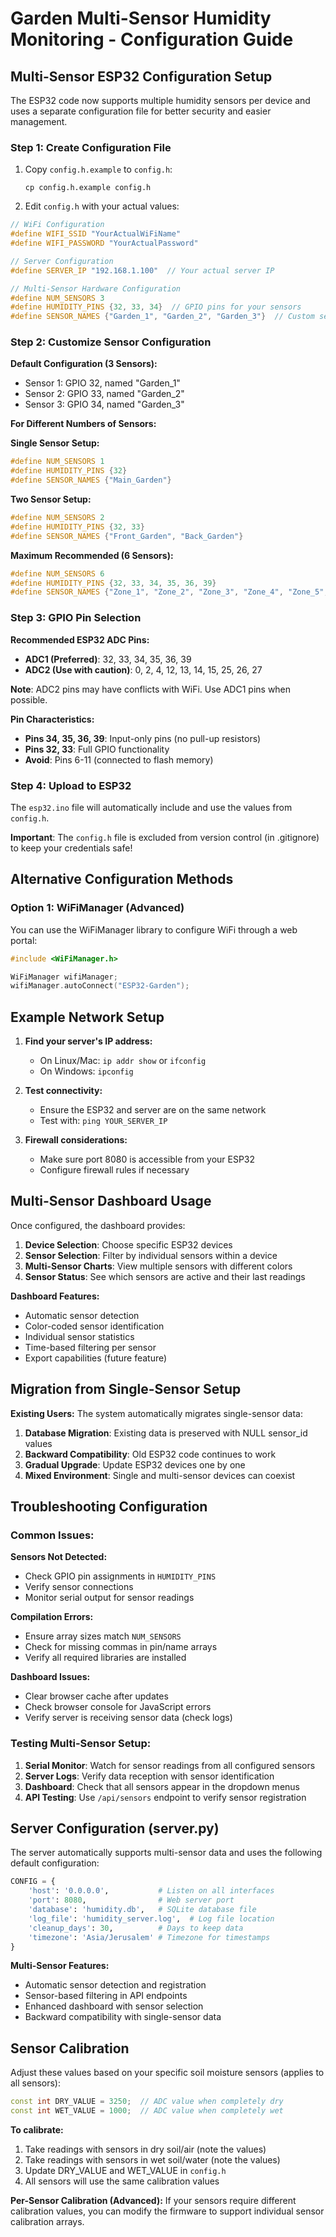 # Garden Multi-Sensor Humidity Monitoring - Configuration Guide

## Multi-Sensor ESP32 Configuration Setup

The ESP32 code now supports multiple humidity sensors per device and uses a separate configuration file for better security and easier management.

### Step 1: Create Configuration File

1. Copy `config.h.example` to `config.h`:
   ```
   cp config.h.example config.h
   ```

2. Edit `config.h` with your actual values:

```cpp
// WiFi Configuration
#define WIFI_SSID "YourActualWiFiName"
#define WIFI_PASSWORD "YourActualPassword"

// Server Configuration  
#define SERVER_IP "192.168.1.100"  // Your actual server IP

// Multi-Sensor Hardware Configuration
#define NUM_SENSORS 3
#define HUMIDITY_PINS {32, 33, 34}  // GPIO pins for your sensors
#define SENSOR_NAMES {"Garden_1", "Garden_2", "Garden_3"}  // Custom sensor names
```

### Step 2: Customize Sensor Configuration

**Default Configuration (3 Sensors):**
- Sensor 1: GPIO 32, named "Garden_1" 
- Sensor 2: GPIO 33, named "Garden_2"
- Sensor 3: GPIO 34, named "Garden_3"

**For Different Numbers of Sensors:**

**Single Sensor Setup:**
```cpp
#define NUM_SENSORS 1
#define HUMIDITY_PINS {32}
#define SENSOR_NAMES {"Main_Garden"}
```

**Two Sensor Setup:**
```cpp
#define NUM_SENSORS 2
#define HUMIDITY_PINS {32, 33}
#define SENSOR_NAMES {"Front_Garden", "Back_Garden"}
```

**Maximum Recommended (6 Sensors):**
```cpp
#define NUM_SENSORS 6
#define HUMIDITY_PINS {32, 33, 34, 35, 36, 39}
#define SENSOR_NAMES {"Zone_1", "Zone_2", "Zone_3", "Zone_4", "Zone_5", "Zone_6"}
```

### Step 3: GPIO Pin Selection

**Recommended ESP32 ADC Pins:**
- **ADC1 (Preferred)**: 32, 33, 34, 35, 36, 39
- **ADC2 (Use with caution)**: 0, 2, 4, 12, 13, 14, 15, 25, 26, 27

**Note**: ADC2 pins may have conflicts with WiFi. Use ADC1 pins when possible.

**Pin Characteristics:**
- **Pins 34, 35, 36, 39**: Input-only pins (no pull-up resistors)
- **Pins 32, 33**: Full GPIO functionality
- **Avoid**: Pins 6-11 (connected to flash memory)

### Step 4: Upload to ESP32

The `esp32.ino` file will automatically include and use the values from `config.h`.

**Important**: The `config.h` file is excluded from version control (in .gitignore) to keep your credentials safe!

## Alternative Configuration Methods

### Option 1: WiFiManager (Advanced)
You can use the WiFiManager library to configure WiFi through a web portal:

```cpp
#include <WiFiManager.h>

WiFiManager wifiManager;
wifiManager.autoConnect("ESP32-Garden");
```

## Example Network Setup

1. **Find your server's IP address:**
   - On Linux/Mac: `ip addr show` or `ifconfig`
   - On Windows: `ipconfig`

2. **Test connectivity:**
   - Ensure the ESP32 and server are on the same network
   - Test with: `ping YOUR_SERVER_IP`

3. **Firewall considerations:**
   - Make sure port 8080 is accessible from your ESP32
   - Configure firewall rules if necessary

## Multi-Sensor Dashboard Usage

Once configured, the dashboard provides:

1. **Device Selection**: Choose specific ESP32 devices
2. **Sensor Selection**: Filter by individual sensors within a device
3. **Multi-Sensor Charts**: View multiple sensors with different colors
4. **Sensor Status**: See which sensors are active and their last readings

**Dashboard Features:**
- Automatic sensor detection
- Color-coded sensor identification
- Individual sensor statistics
- Time-based filtering per sensor
- Export capabilities (future feature)

## Migration from Single-Sensor Setup

**Existing Users:** The system automatically migrates single-sensor data:

1. **Database Migration**: Existing data is preserved with NULL sensor_id values
2. **Backward Compatibility**: Old ESP32 code continues to work
3. **Gradual Upgrade**: Update ESP32 devices one by one
4. **Mixed Environment**: Single and multi-sensor devices can coexist

## Troubleshooting Configuration

### Common Issues:

**Sensors Not Detected:**
- Check GPIO pin assignments in `HUMIDITY_PINS`
- Verify sensor connections
- Monitor serial output for sensor readings

**Compilation Errors:**
- Ensure array sizes match `NUM_SENSORS`
- Check for missing commas in pin/name arrays
- Verify all required libraries are installed

**Dashboard Issues:**
- Clear browser cache after updates
- Check browser console for JavaScript errors
- Verify server is receiving sensor data (check logs)

### Testing Multi-Sensor Setup:

1. **Serial Monitor**: Watch for sensor readings from all configured sensors
2. **Server Logs**: Verify data reception with sensor identification
3. **Dashboard**: Check that all sensors appear in the dropdown menus
4. **API Testing**: Use `/api/sensors` endpoint to verify sensor registration

## Server Configuration (server.py)

The server automatically supports multi-sensor data and uses the following default configuration:

```python
CONFIG = {
    'host': '0.0.0.0',           # Listen on all interfaces
    'port': 8080,                # Web server port
    'database': 'humidity.db',   # SQLite database file
    'log_file': 'humidity_server.log',  # Log file location
    'cleanup_days': 30,          # Days to keep data
    'timezone': 'Asia/Jerusalem' # Timezone for timestamps
}
```

**Multi-Sensor Features:**
- Automatic sensor detection and registration
- Sensor-based filtering in API endpoints
- Enhanced dashboard with sensor selection
- Backward compatibility with single-sensor data

## Sensor Calibration

Adjust these values based on your specific soil moisture sensors (applies to all sensors):

```cpp
const int DRY_VALUE = 3250;  // ADC value when completely dry
const int WET_VALUE = 1000;  // ADC value when completely wet
```

**To calibrate:**
1. Take readings with sensors in dry soil/air (note the values)
2. Take readings with sensors in wet soil/water (note the values)
3. Update DRY_VALUE and WET_VALUE in `config.h`
4. All sensors will use the same calibration values

**Per-Sensor Calibration (Advanced):**
If your sensors require different calibration values, you can modify the firmware to support individual sensor calibration arrays.
